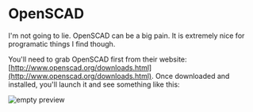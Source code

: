 # OpenSCAD

I'm not going to lie. OpenSCAD can be a big pain. It is extremely nice for programatic things I find though.

You'll need to grab OpenSCAD first from their website: [http://www.openscad.org/downloads.html](http://www.openscad.org/downloads.html). Once downloaded and installed, you'll launch it and see something like this:

![empty preview](https://dl.dropboxusercontent.com/s/12hskiaph85gysv/2013-12-04%20at%203.18%20PM%202x.png)
